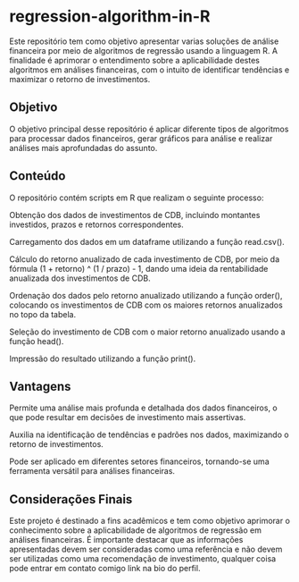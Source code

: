 # regression-algorithm-in-R

Este repositório tem como objetivo apresentar varias soluções de análise financeira por meio de algoritmos de regressão usando a linguagem R. A finalidade é aprimorar o entendimento sobre a aplicabilidade destes algoritmos em análises financeiras, com o intuito de identificar tendências e maximizar o retorno de investimentos.

## Objetivo

O objetivo principal desse repositório é aplicar diferente tipos de algoritmos para processar dados financeiros, gerar gráficos para análise e realizar análises mais aprofundadas do assunto.

## Conteúdo

O repositório contém scripts em R que realizam o seguinte processo:

Obtenção dos dados de investimentos de CDB, incluindo montantes investidos, prazos e retornos correspondentes.

Carregamento dos dados em um dataframe utilizando a função read.csv().

Cálculo do retorno anualizado de cada investimento de CDB, por meio da fórmula (1 + retorno) ^ (1 / prazo) - 1, dando uma ideia da rentabilidade anualizada dos investimentos de CDB.

Ordenação dos dados pelo retorno anualizado utilizando a função order(), colocando os investimentos de CDB com os maiores retornos anualizados no topo da tabela.

Seleção do investimento de CDB com o maior retorno anualizado usando a função head().

Impressão do resultado utilizando a função print().

## Vantagens

Permite uma análise mais profunda e detalhada dos dados financeiros, o que pode resultar em decisões de investimento mais assertivas.

Auxilia na identificação de tendências e padrões nos dados, maximizando o retorno de investimentos.

Pode ser aplicado em diferentes setores financeiros, tornando-se uma ferramenta versátil para análises financeiras.

## Considerações Finais

Este projeto é destinado a fins acadêmicos e tem como objetivo aprimorar o conhecimento sobre a aplicabilidade de algoritmos de regressão em análises financeiras. É importante destacar que as informações apresentadas devem ser consideradas como uma referência e não devem ser utilizadas como uma recomendação de investimento, qualquer coisa pode entrar em contato comigo link na bio do perfil.
